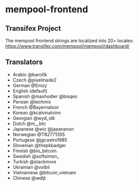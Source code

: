 # mempool-frontend

## Transifex Project

The mempool frontend strings are localized into 20+ locales:
https://www.transifex.com/mempool/mempool/dashboard/

## Translators

* Arabic @baro0k
* Czech @pixelmade2
* German @Emzy
* English (default)
* Spanish @maxhodler @bisqes
* Persian @techmix
* French @Bayernatoor
* Korean @kcalvinalvinn
* Georgian @wyd_idk
* Dutch @m__btc
* Japanese @wiz @japananon
* Norwegian @T82771355
* Portugese @jgcastro1985
* Slovenian @thepkbadger
* Finnish @bio_bitcoin
* Swedish @softsimon_
* Turkish @stackmore
* Ukrainian @volbil
* Vietnamese @bitcoin_vietnam
* Chinese @wdljt
